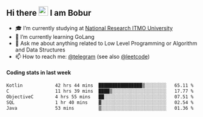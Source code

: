 ## Hi there <img src="https://media.giphy.com/media/hvRJCLFzcasrR4ia7z/giphy.gif" width="25px" height="25px"> I am Bobur

- :mortar_board: I’m currently studying at [National Research ITMO University](https://itmo.ru/)
- :seedling: I’m currently learning GoLang
- :speech_balloon: Ask me about anything related to Low Level Programming or Algorithm and Data Structures
- :mailbox: How to reach me: [@telegram](https://t.me/octoant) (see also [@leetcode](https://leetcode.com/octoant/))    

#### Coding stats in last week

<!--START_SECTION:waka-->

```txt
Kotlin            42 hrs 44 mins  ████████████████▒░░░░░░░░   65.11 %
C                 11 hrs 39 mins  ████▒░░░░░░░░░░░░░░░░░░░░   17.77 %
ObjectiveC        4 hrs 55 mins   ██░░░░░░░░░░░░░░░░░░░░░░░   07.51 %
SQL               1 hr 40 mins    ▓░░░░░░░░░░░░░░░░░░░░░░░░   02.54 %
Java              53 mins         ▒░░░░░░░░░░░░░░░░░░░░░░░░   01.36 %
```

<!--END_SECTION:waka-->
